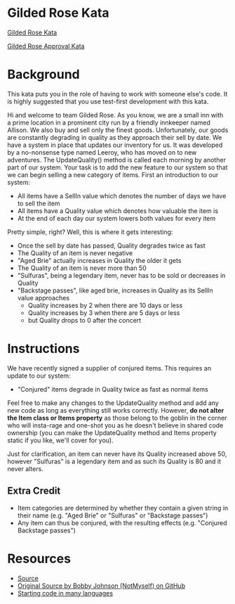 Gilded Rose Kata
================

[Gilded Rose Kata](https://github.com/Cork-Software-Craftsmanship-Community/GildedRose_Refactoring_Kata)

[Gilded Rose Approval Kata](https://github.com/Cork-Software-Craftsmanship-Community/GildedRose_Refactoring_Kata/tree/approval-kata)


# Background #

This kata puts you in the role of having to work with someone else's code. It is highly suggested that you use test-first development with this kata.

Hi and welcome to team Gilded Rose. As you know, we are a small inn with a prime location in a prominent city run by a friendly innkeeper named Allison. We also buy and sell only the finest goods. Unfortunately, our goods are constantly degrading in quality as they approach their sell by date. We have a system in place that updates our inventory for us. It was developed by a no-nonsense type named Leeroy, who has moved on to new adventures. The UpdateQuality() method is called each morning by another part of our system. Your task is to add the new feature to our system so that we can begin selling a new category of items. First an introduction to our system:

- All items have a SellIn value which denotes the number of days we have to sell the item
- All items have a Quality value which denotes how valuable the item is
- At the end of each day our system lowers both values for every item

Pretty simple, right? Well, this is where it gets interesting:

- Once the sell by date has passed, Quality degrades twice as fast
- The Quality of an item is never negative
- "Aged Brie" actually increases in Quality the older it gets
- The Quality of an item is never more than 50
- "Sulfuras", being a legendary item, never has to be sold or decreases in Quality
- "Backstage passes", like aged brie, increases in Quality as its SellIn value approaches
	- Quality increases by 2 when there are 10 days or less 
	- Quality increases by 3 when there are 5 days or less
	- but Quality drops to 0 after the concert

# Instructions #

We have recently signed a supplier of conjured items. This requires an update to our system:

- "Conjured" items degrade in Quality twice as fast as normal items

Feel free to make any changes to the UpdateQuality method and add any new code as long as everything still works correctly. However, **do not alter the Item class or Items property** as those belong to the goblin in the corner who will insta-rage and one-shot you as he doesn't believe in shared code ownership (you can make the UpdateQuality method and Items property static if you like, we'll cover for you).

Just for clarification, an item can never have its Quality increased above 50, however "Sulfuras" is a legendary item and as such its Quality is 80 and it never alters.

## Extra Credit ##

- Item categories are determined by whether they contain a given string in their name (e.g. "Aged Brie" or "Sulfuras" or "Backstage passes")
- Any item can thus be conjured, with the resulting effects (e.g. "Conjured Backstage passes")

# Resources #
- [Source](https://github.com/ardalis/kata-catalog)
- [Original Source by Bobby Johnson (NotMyself) on GitHub](https://github.com/NotMyself/GildedRose)
- [Starting code in many languages](https://github.com/emilybache/GildedRose-Refactoring-Kata)
